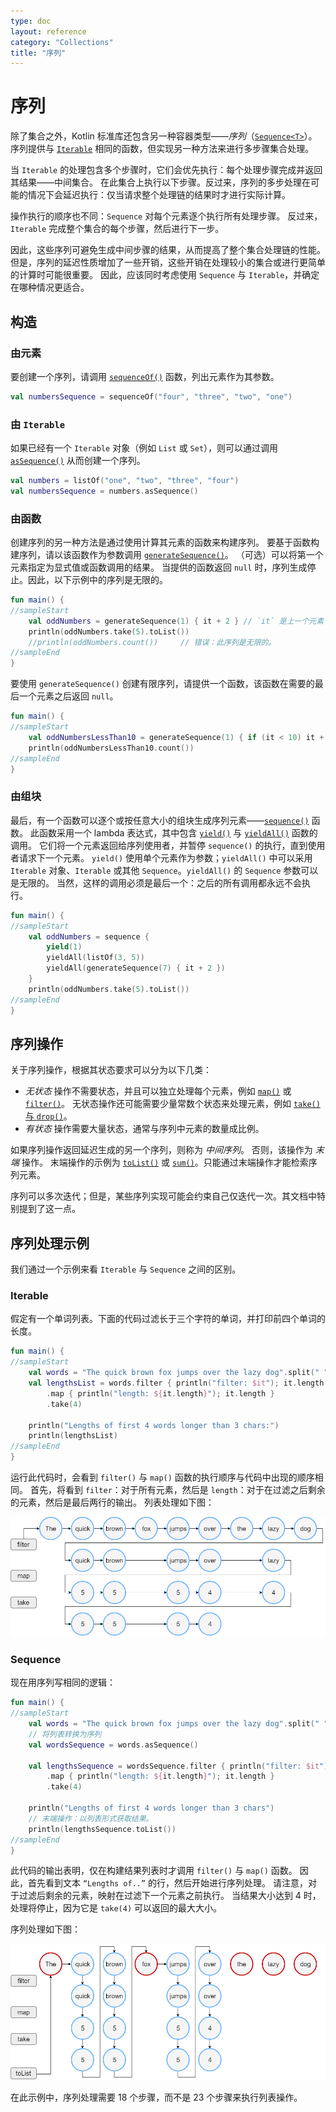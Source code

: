 ```yaml
---
type: doc
layout: reference
category: "Collections"
title: "序列"
---
```


# 序列

除了集合之外，Kotlin 标准库还包含另一种容器类型——_序列_（[`Sequence<T>`](https://kotlinlang.org/api/latest/jvm/stdlib/kotlin.sequences/-sequence/index.html)）。
序列提供与 [`Iterable`](https://kotlinlang.org/api/latest/jvm/stdlib/kotlin.collections/-iterable/index.html) 相同的函数，但实现另一种方法来进行多步骤集合处理。

当 `Iterable` 的处理包含多个步骤时，它们会优先执行：每个处理步骤完成并返回其结果——中间集合。
在此集合上执行以下步骤。反过来，序列的多步处理在可能的情况下会延迟执行：仅当请求整个处理链的结果时才进行实际计算。

操作执行的顺序也不同：`Sequence` 对每个元素逐个执行所有处理步骤。
反过来，`Iterable` 完成整个集合的每个步骤，然后进行下一步。

因此，这些序列可避免生成中间步骤的结果，从而提高了整个集合处理链的性能。
但是，序列的延迟性质增加了一些开销，这些开销在处理较小的集合或进行更简单的计算时可能很重要。
因此，应该同时考虑使用 `Sequence` 与 `Iterable`，并确定在哪种情况更适合。

## 构造

### 由元素
要创建一个序列，请调用 [`sequenceOf()`](https://kotlinlang.org/api/latest/jvm/stdlib/kotlin.sequences/sequence-of.html) 函数，列出元素作为其参数。



```kotlin
val numbersSequence = sequenceOf("four", "three", "two", "one")
```


### 由 `Iterable`
如果已经有一个 `Iterable` 对象（例如 `List` 或 `Set`），则可以通过调用 [`asSequence()`](https://kotlinlang.org/api/latest/jvm/stdlib/kotlin.collections/as-sequence.html) 从而创建一个序列。



```kotlin
val numbers = listOf("one", "two", "three", "four")
val numbersSequence = numbers.asSequence()

```


### 由函数
创建序列的另一种方法是通过使用计算其元素的函数来构建序列。
要基于函数构建序列，请以该函数作为参数调用 [`generateSequence()`](https://kotlinlang.org/api/latest/jvm/stdlib/kotlin.sequences/generate-sequence.html)。
（可选）可以将第一个元素指定为显式值或函数调用的结果。
当提供的函数返回 `null` 时，序列生成停止。因此，以下示例中的序列是无限的。



```kotlin
fun main() {
//sampleStart
    val oddNumbers = generateSequence(1) { it + 2 } // `it` 是上一个元素
    println(oddNumbers.take(5).toList())
    //println(oddNumbers.count())     // 错误：此序列是无限的。
//sampleEnd
}
```


要使用 `generateSequence()` 创建有限序列，请提供一个函数，该函数在需要的最后一个元素之后返回 `null`。



```kotlin
fun main() {
//sampleStart
    val oddNumbersLessThan10 = generateSequence(1) { if (it < 10) it + 2 else null }
    println(oddNumbersLessThan10.count())
//sampleEnd
}
```


### 由组块

最后，有一个函数可以逐个或按任意大小的组块生成序列元素——[`sequence()`](https://kotlinlang.org/api/latest/jvm/stdlib/kotlin.sequences/sequence.html) 函数。
此函数采用一个 lambda 表达式，其中包含 [`yield()`](https://kotlinlang.org/api/latest/jvm/stdlib/kotlin.sequences/-sequence-scope/yield.html) 与 [`yieldAll()`](https://kotlinlang.org/api/latest/jvm/stdlib/kotlin.sequences/-sequence-scope/yield-all.html) 函数的调用。
它们将一个元素返回给序列使用者，并暂停 `sequence()` 的执行，直到使用者请求下一个元素。
`yield()` 使用单个元素作为参数；`yieldAll()` 中可以采用 `Iterable` 对象、`Iterable` 或其他 `Sequence`。`yieldAll()` 的 `Sequence` 参数可以是无限的。 当然，这样的调用必须是最后一个：之后的所有调用都永远不会执行。



```kotlin
fun main() {
//sampleStart
    val oddNumbers = sequence {
        yield(1)
        yieldAll(listOf(3, 5))
        yieldAll(generateSequence(7) { it + 2 })
    }
    println(oddNumbers.take(5).toList())
//sampleEnd
}
```


## 序列操作

关于序列操作，根据其状态要求可以分为以下几类：

* _无状态_ 操作不需要状态，并且可以独立处理每个元素，例如 [`map()`](collection-transformations.html#映射) 或 [`filter()`](collection-filtering.html)。
   无状态操作还可能需要少量常数个状态来处理元素，例如 [`take()` 与 `drop()`](collection-parts.html)。
* _有状态_ 操作需要大量状态，通常与序列中元素的数量成比例。

如果序列操作返回延迟生成的另一个序列，则称为 _中间序列_。
否则，该操作为 _末端_ 操作。 末端操作的示例为 [`toList()`](constructing-collections.html#复制) 或 [`sum()`](collection-aggregate.html)。只能通过末端操作才能检索序列元素。

序列可以多次迭代；但是，某些序列实现可能会约束自己仅迭代一次。其文档中特别提到了这一点。

## 序列处理示例

我们通过一个示例来看 `Iterable` 与 `Sequence` 之间的区别。

### Iterable

假定有一个单词列表。下面的代码过滤长于三个字符的单词，并打印前四个单词的长度。



```kotlin
fun main() {    
//sampleStart
    val words = "The quick brown fox jumps over the lazy dog".split(" ")
    val lengthsList = words.filter { println("filter: $it"); it.length > 3 }
        .map { println("length: ${it.length}"); it.length }
        .take(4)

    println("Lengths of first 4 words longer than 3 chars:")
    println(lengthsList)
//sampleEnd
}
```


运行此代码时，会看到 `filter()` 与 `map()` 函数的执行顺序与代码中出现的顺序相同。
首先，将看到 `filter`：对于所有元素，然后是 `length`：对于在过滤之后剩余的元素，然后是最后两行的输出。
列表处理如下图：

![List processing](/assets/images/reference/sequences/list-processing.png)

### Sequence

现在用序列写相同的逻辑：



```kotlin
fun main() {
//sampleStart
    val words = "The quick brown fox jumps over the lazy dog".split(" ")
    // 将列表转换为序列
    val wordsSequence = words.asSequence()

    val lengthsSequence = wordsSequence.filter { println("filter: $it"); it.length > 3 }
        .map { println("length: ${it.length}"); it.length }
        .take(4)

    println("Lengths of first 4 words longer than 3 chars")
    // 末端操作：以列表形式获取结果。
    println(lengthsSequence.toList())
//sampleEnd
}
```


此代码的输出表明，仅在构建结果列表时才调用 `filter()` 与 `map()` 函数。
因此，首先看到文本 `“Lengths of..”` 的行，然后开始进行序列处理。
请注意，对于过滤后剩余的元素，映射在过滤下一个元素之前执行。
当结果大小达到 4 时，处理将停止，因为它是 `take(4)` 可以返回的最大大小。

序列处理如下图：

![Sequences processing](/assets/images/reference/sequences/sequence-processing.png)

在此示例中，序列处理需要 18 个步骤，而不是 23 个步骤来执行列表操作。
